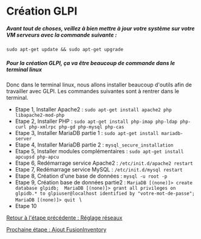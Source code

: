 # Création GLPI

##### Avant tout de choses, veillez à bien mettre à jour votre système sur votre VM serveurs avec la commande suivante :
```
sudo apt-get update && sudo apt-get upgrade
```

##### Pour la création GLPI, ça va être beaucoup de commande dans le terminal linux

Donc dans le terminal linux, nous allons installer beaucoup d'outils afin de travailler avec GLPI. Les commandes suivantes sont à rentrer dans le terminal.

* Etape 1, Installer Apache2 : ``` sudo apt-get install apache2 php libapache2-mod-php ```
* Etape 2, Installer PHP : ```sudo apt-get install php-imap php-ldap php-curl php-xmlrpc php-gd php-mysql php-cas ```
* Etape 3, Installer MariaDB partie 1 : ```sudo apt-get install mariadb-server```
* Etape 4, Installer MariaDB partie 2 : ```mysql_secure_installation```
* Etape 5, Installer modules complémentaires : ```sudo apt-get install apcupsd php-apcu```
* Etape 6, Redémarrage service Apache2 : ```/etc/init.d/apache2 restart```
* Etape 7, Redémarrage service MySQL : ```/etc/init.d/mysql restart```
* Etape 8, Création d'une base de données : ```mysql -u root -p```
* Etape 9, Création base de données partie2 : ```MariaDB [(none)]> create database glpidb; 
MariaDB [(none)]> grant all privileges on glpidb.* to glpiuser@localhost identified by "votre-mot-de-passe";
MariaDB [(none)]> quit ``` \
* Etape 10



[Retour à l'étape précédente : Réglage réseaux](https://github.com/kevinguyodo/Linux-deuxieme-annee/blob/main/TP1/R%C3%A9glages%20r%C3%A9seaux.md)

[Prochaine étape : Ajout FusionInventory](https://github.com/kevinguyodo/Linux-deuxieme-annee/blob/main/TP1/Ajout%20FusionInventory.md)
